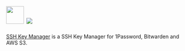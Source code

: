 ﻿# [<img src="https://ssh-manager.omegion.dev/img/logo.png" width="48" height="48"/>](https://ssh-manager.omegion.dev) [![](https://img.shields.io/chocolatey/v/ssh-manager.svg?label=ssh-manager)](https://chocolatey.org/packages/ssh-manager)

[SSH Key Manager](https://ssh-manager.omegion.dev) is a SSH Key Manager for 1Password, Bitwarden and AWS S3.